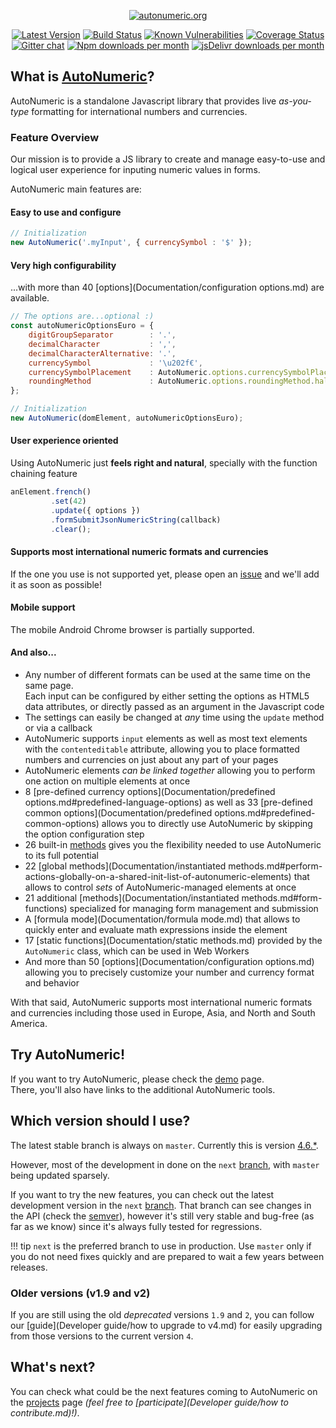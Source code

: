 <p align="center"><a href="http://autonumeric.org"><img src="http://autonumeric.org/statics/icons/apple-icon-152x152.png" alt="autonumeric.org"></a></p>

<p align="center">
<a href="https://npmjs.org/package/autonumeric"><img src="https://img.shields.io/npm/v/autonumeric.svg" alt="Latest Version"></a>
<a href="https://travis-ci.org/autoNumeric/autoNumeric"><img src="https://img.shields.io/travis/autoNumeric/autoNumeric.svg" alt="Build Status"></a>
<a href="https://snyk.io/test/github/autoNumeric/autoNumeric"><img src="https://snyk.io/test/github/autoNumeric/autoNumeric/badge.svg" alt="Known Vulnerabilities"></a>
<a href="https://coveralls.io/github/autoNumeric/autoNumeric?branch=next"><img src="https://coveralls.io/repos/github/autoNumeric/autoNumeric/badge.svg?branch=next" alt="Coverage Status"></a>
<br>
<a href="https://gitter.im/autoNumeric/autoNumeric"><img src="https://img.shields.io/badge/gitter-autoNumeric%2FautoNumeric-brightgreen.svg" alt="Gitter chat"></a>
<a href="http://badge.fury.io/js/autonumeric"><img src="http://img.shields.io/npm/dm/autonumeric.svg" alt="Npm downloads per month"></a>
<a href="https://www.jsdelivr.com/package/npm/autonumeric"><img src="https://data.jsdelivr.com/v1/package/npm/autonumeric/badge?style=rounded" alt="jsDelivr downloads per month"></a>
</p>

## What is [AutoNumeric](http://autonumeric.org)?

AutoNumeric is a standalone Javascript library that provides live *as-you-type* formatting for international numbers and currencies.

### Feature Overview
Our mission is to provide a JS library to create and manage easy-to-use and logical user experience for inputing numeric values in forms.

AutoNumeric main features are:
#### **Easy** to use and configure
```js
// Initialization
new AutoNumeric('.myInput', { currencySymbol : '$' });
```
#### Very **high configurability**
...with more than 40 [options](Documentation/configuration options.md) are available.
```js
// The options are...optional :)
const autoNumericOptionsEuro = {
    digitGroupSeparator        : '.',
    decimalCharacter           : ',',
    decimalCharacterAlternative: '.',
    currencySymbol             : '\u202f€',
    currencySymbolPlacement    : AutoNumeric.options.currencySymbolPlacement.suffix,
    roundingMethod             : AutoNumeric.options.roundingMethod.halfUpSymmetric,
};

// Initialization
new AutoNumeric(domElement, autoNumericOptionsEuro);
```

#### User experience oriented
Using AutoNumeric just **feels right and natural**, specially with the function chaining feature
```js
anElement.french()
         .set(42)
         .update({ options })
         .formSubmitJsonNumericString(callback)
         .clear();
```
#### Supports most **international** numeric formats and currencies
If the one you use is not supported yet, please open an [issue](https://github.com/autoNumeric/autoNumeric/issues/new) and we'll add it as soon as possible!

#### Mobile support
The mobile Android Chrome browser is partially supported.

#### And also...

- Any number of different formats can be used at the same time on the same page.<br>Each input can be configured by either setting the options as HTML5 data attributes, or directly passed as an argument in the Javascript code
- The settings can easily be changed at *any* time using the `update` method or via a callback
- AutoNumeric supports `input` elements as well as most text elements with the `contenteditable` attribute, allowing you to place formatted numbers and currencies on just about any part of your pages
- AutoNumeric elements *can be linked together* allowing you to perform one action on multiple elements at once
- 8 [pre-defined currency options](Documentation/predefined options.md#predefined-language-options) as well as 33 [pre-defined common options](Documentation/predefined options.md#predefined-common-options) allows you to directly use AutoNumeric by skipping the option configuration step
- 26 built-in [methods](Documentation/methods.md) gives you the flexibility needed to use AutoNumeric to its full potential
- 22 [global methods](Documentation/instantiated methods.md#perform-actions-globally-on-a-shared-init-list-of-autonumeric-elements) that allows to control *sets* of AutoNumeric-managed elements at once
- 21 additional [methods](Documentation/instantiated methods.md#form-functions) specialized for managing form management and submission
- A [formula mode](Documentation/formula mode.md) that allows to quickly enter and evaluate math expressions inside the element
- 17 [static functions](Documentation/static methods.md) provided by the `AutoNumeric` class, which can be used in Web Workers
- And more than 50 [options](Documentation/configuration options.md) allowing you to precisely customize your number and currency format and behavior

With that said, AutoNumeric supports most international numeric formats and currencies including those used in Europe, Asia, and North and South America.

## Try AutoNumeric!

If you want to try AutoNumeric, please check the [demo](Documentation/demo.md) page.<br>
There, you'll also have links to the additional AutoNumeric tools.

## Which version should I use?

The latest stable branch is always on `master`. Currently this is version [4.6.*](https://github.com/autoNumeric/autoNumeric/tree/master).

However, most of the development in done on the `next` [branch](https://github.com/autoNumeric/autoNumeric/tree/next), with `master` being updated sparsely.

If you want to try the new features, you can check out the latest development version in the `next` [branch](https://github.com/autoNumeric/autoNumeric/tree/next). That branch can see changes in the API (check the [semver](http://semver.org/)), however it's still very stable and bug-free (as far as we know) since it's always fully tested for regressions.

!!! tip
    `next` is the preferred branch to use in production. Use `master` only if you do not need fixes quickly and are prepared to wait a few years between releases.

### Older versions (v1.9 and v2)

If you are still using the old _deprecated_ versions `1.9` and `2`, you can follow our [guide](Developer guide/how to upgrade to v4.md) for easily upgrading from those versions to the current version `4`.

## What's next?

You can check what could be the next features coming to AutoNumeric on the [projects](https://github.com/autoNumeric/autoNumeric/projects) page *(feel free to [participate](Developer guide/how to contribute.md)!)*.
